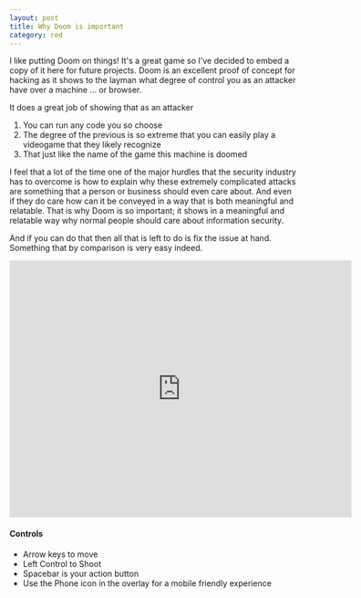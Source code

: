 ```yaml
---
layout: post
title: Why Doom is important
category: red
---
```


I like putting Doom on things! It's a great game so I've decided to embed a copy of it here for future projects. Doom is an excellent proof of concept for hacking as it shows to the layman what degree of control you as an attacker have over a machine ... or browser.

It does a great job of showing that as an attacker
<ol>
<li>You can run any code you so choose</li>
<li>The degree of the previous is so extreme that you can easily play a videogame that they likely recognize</li>
<li>That just like the name of the game this machine is doomed</li>
</ol>

I feel that a lot of the time one of the major hurdles that the security industry has to overcome is how to explain why these extremely complicated attacks are something that a person or business should even care about. And even if they do care how can it be conveyed in a way that is both meaningful and relatable. That is why Doom is so important; it shows in a meaningful and relatable way why normal people should care about information security.

And if you can do that then all that is left to do is fix the issue at hand. Something that by comparison is very easy indeed.

<iframe src="https://dos.zone/en/play/https%3A%2F%2Fdoszone-uploads.s3.dualstack.eu-central-1.amazonaws.com%2Foriginal%2F2X%2F8%2F80ba33210cab4177158dde6f2ec9704de56c7dfc.jsdos?turbo=0&turboRegion=auto" width="600" height="450" frameborder="no" allowfullscreen="true" webkitallowfullscreen="true" mozallowfullscreen="true" scrolling="no"></iframe>

#### Controls
<ul>
<li>Arrow keys to move</li>
<li>Left Control to Shoot</li>
<li>Spacebar is your action button</li>
<li>Use the Phone icon in the overlay for a mobile friendly experience</li>
</ul>
